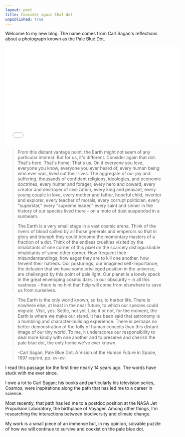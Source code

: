 ```yaml
---
layout: post
title: Consider again that dot
unpublished: true
---
```


Welcome to my new blog. The name comes from Carl Sagan's reflections about a photograph known as the Pale Blue Dot.

<iframe width="560" height="315" src="//www.youtube.com/embed/3i2y4sEQpRI?wmode=opaque" frameborder="0" allowfullscreen="allowfullscreen">.</iframe>

>From this distant vantage point, the Earth might not seem of any particular interest. But for us, it's different. Consider again that dot. That's here. That's home. That's us. On it everyone you love, everyone you know, everyone you ever heard of, every human being who ever was, lived out their lives. The aggregate of our joy and suffering, thousands of confident religions, ideologies, and economic doctrines, every hunter and forager, every hero and coward, every creator and destroyer of civilization, every king and peasant, every young couple in love, every mother and father, hopeful child, inventor and explorer, every teacher of morals, every corrupt politician, every "superstar," every "supreme leader," every saint and sinner in the history of our species lived there – on a mote of dust suspended in a sunbeam.

>The Earth is a very small stage in a vast cosmic arena. Think of the rivers of blood spilled by all those generals and emperors so that in glory and triumph they could become the momentary masters of a fraction of a dot. Think of the endless cruelties visited by the inhabitants of one corner of this pixel on the scarcely distinguishable inhabitants of some other corner. How frequent their misunderstandings, how eager they are to kill one another, how fervent their hatreds. Our posturings, our imagined self-importance, the delusion that we have some privileged position in the universe, are challenged by this point of pale light. Our planet is a lonely speck in the great enveloping cosmic dark. In our obscurity – in all this vastness – there is no hint that help will come from elsewhere to save us from ourselves.

>The Earth is the only world known, so far, to harbor life. There is nowhere else, at least in the near future, to which our species could migrate. Visit, yes. Settle, not yet. Like it or not, for the moment, the Earth is where we make our stand. It has been said that astronomy is a humbling and character-building experience. There is perhaps no better demonstration of the folly of human conceits than this distant image of our tiny world. To me, it underscores our responsibility to deal more kindly with one another and to preserve and cherish the pale blue dot, the only home we've ever known.

>-Carl Sagan, Pale Blue Dot: A Vision of the Human Future in Space, 1997 reprint, pp. xv–xvi

I read this passage for the first time nearly 14 years ago. The words have stuck with me ever since. 


I owe a lot to Carl Sagan; his books and particularly his television series, Cosmos, were inspirations along the path that has led me to a career in science.

Most recently, that path has led me to a postdoc position at the NASA Jet Propulsion Laboratory, the birthplace of Voyager.  Among other things, I'm researching the interactions between biodiversity and climate change. 

My work is a small piece of an immense but, in my opinion, solvable puzzle of how we will continue to survive and coexist on the pale blue dot.

